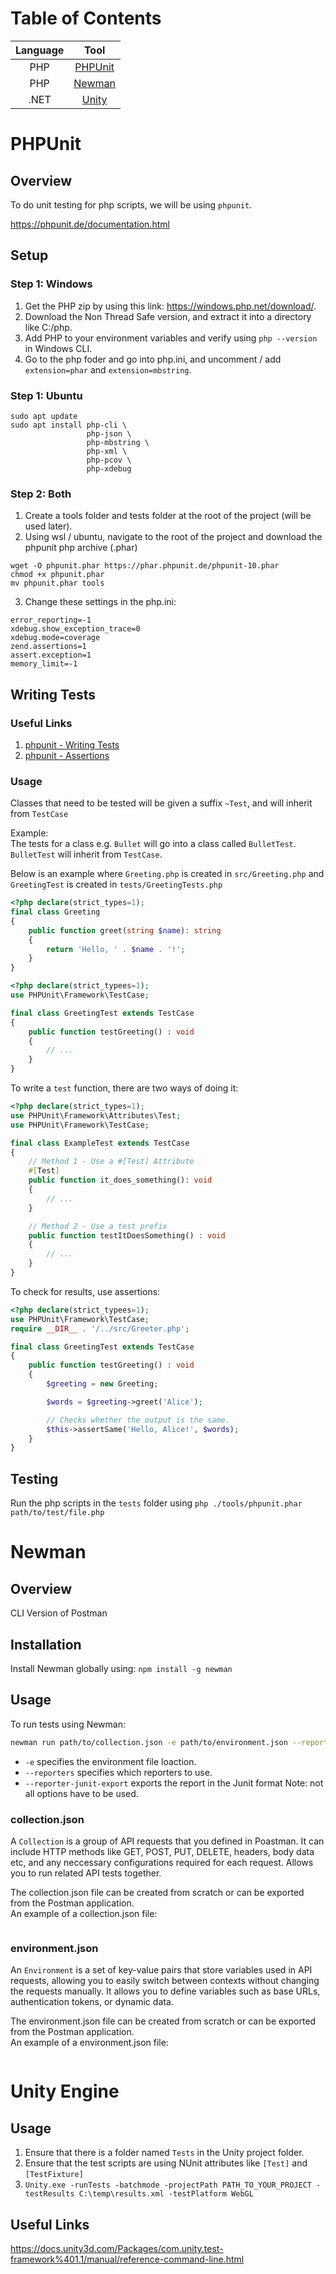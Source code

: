 # Table of Contents
| Language | Tool |
|:-:|:-:|
|PHP|[PHPUnit](#phpunit)|
|PHP|[Newman](#newman)|
|.NET|[Unity](#unity-engine)|

# PHPUnit
## Overview
To do unit testing for php scripts, we will be using `phpunit`.

https://phpunit.de/documentation.html

## Setup
### Step 1: Windows
1. Get the PHP zip by using this link: https://windows.php.net/download/.
2. Download the Non Thread Safe version, and extract it into a directory like C:/php.
3. Add PHP to your environment variables and verify using `php --version` in Windows CLI.
4. Go to the php foder and go into php.ini, and uncomment / add `extension=phar` and `extension=mbstring`.

### Step 1: Ubuntu
```
sudo apt update
sudo apt install php-cli \
                 php-json \
                 php-mbstring \
                 php-xml \
                 php-pcov \
                 php-xdebug
```
### Step 2: Both
1. Create a tools folder and tests folder at the root of the project (will be used later).
2. Using wsl / ubuntu, navigate to the root of the project and download the phpunit php archive (.phar)
```
wget -O phpunit.phar https://phar.phpunit.de/phpunit-10.phar
chmod +x phpunit.phar
mv phpunit.phar tools
```
3. Change these settings in the php.ini:
```
error_reporting=-1
xdebug.show_exception_trace=0
xdebug.mode=coverage
zend.assertions=1
assert.exception=1
memory_limit=-1
```

## Writing Tests
### Useful Links
1. [phpunit - Writing Tests](https://docs.phpunit.de/en/11.3/writing-tests-for-phpunit.html)
2. [phpunit - Assertions](https://docs.phpunit.de/en/11.3/assertions.html#appendixes-assertions)

### Usage
Classes that need to be tested will be given a suffix `~Test`, and will inherit from `TestCase`

Example: \
The tests for a class e.g. `Bullet` will go into a class called `BulletTest`. \
`BulletTest` will inherit from `TestCase`.

Below is an example where `Greeting.php` is created in `src/Greeting.php` and `GreetingTest` is created in `tests/GreetingTests.php`
```php
<?php declare(strict_types=1);
final class Greeting
{
    public function greet(string $name): string
    {
        return 'Hello, ' . $name . '!';
    }
}
```
```php
<?php declare(strict_typees=1);
use PHPUnit\Framework\TestCase;

final class GreetingTest extends TestCase
{
    public function testGreeting() : void
    {
        // ...
    }
}
```
To write a `test` function, there are two ways of doing it:
```php
<?php declare(strict_types=1);
use PHPUnit\Framework\Attributes\Test;
use PHPUnit\Framework\TestCase;

final class ExampleTest extends TestCase
{
    // Method 1 - Use a #[Test] Attribute
    #[Test]
    public function it_does_something(): void
    {
        // ...
    }

    // Method 2 - Use a test prefix
    public function testItDoesSomething() : void
    {
        // ...
    }
}
```
To check for results, use assertions:
```php
<?php declare(strict_typees=1);
use PHPUnit\Framework\TestCase;
require __DIR__ . '/../src/Greeter.php';

final class GreetingTest extends TestCase
{
    public function testGreeting() : void
    {
        $greeting = new Greeting;

        $words = $greeting->greet('Alice');

        // Checks whether the output is the same.
        $this->assertSame('Hello, Alice!', $words);
    }
}
```
## Testing
Run the php scripts in the `tests` folder using `php ./tools/phpunit.phar path/to/test/file.php`

# Newman
## Overview
CLI Version of Postman

## Installation
Install Newman globally using: `npm install -g newman`

## Usage
To run tests using Newman:
```sh
newman run path/to/collection.json -e path/to/environment.json --reporters cli, junit --reporter-junit-export ./output/results.xml
```
- `-e` specifies the environment file loaction.
- `--reporters` specifies which reporters to use.
- `--reporter-junit-export` exports the report in the Junit format
Note: not all options have to be used.

### collection.json
A `Collection` is a group of API requests that you defined in Poastman. It can include HTTP methods like GET, POST, PUT, DELETE, headers, body data etc, and any neccessary configurations required for each request. Allows you to run related API tests together.

The collection.json file can be created from scratch or can be exported from the Postman application. \
An example of a collection.json file:
```json

```

### environment.json
An `Environment` is a set of key-value pairs that store variables used in API requests, allowing you to easily switch between contexts without changing the requests manually. It allows you to define variables such as base URLs, authentication tokens, or dynamic data.

The environment.json file can be created from scratch or can be exported from the Postman application. \
An example of a environment.json file:
```json

```

# Unity Engine
## Usage
1. Ensure that there is a folder named `Tests` in the Unity project folder.
2. Ensure that the test scripts are using NUnit attributes like `[Test]` and `[TestFixture]`
3. `Unity.exe -runTests -batchmode -projectPath PATH_TO_YOUR_PROJECT -testResults C:\temp\results.xml -testPlatform WebGL`

## Useful Links
https://docs.unity3d.com/Packages/com.unity.test-framework%401.1/manual/reference-command-line.html